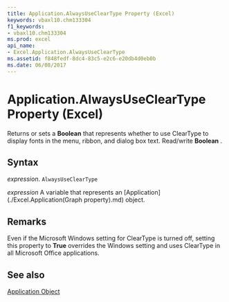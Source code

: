 ```yaml
---
title: Application.AlwaysUseClearType Property (Excel)
keywords: vbaxl10.chm133304
f1_keywords:
- vbaxl10.chm133304
ms.prod: excel
api_name:
- Excel.Application.AlwaysUseClearType
ms.assetid: f848fedf-8dc4-83c5-e2c6-e20db4d0eb0b
ms.date: 06/08/2017
---
```



# Application.AlwaysUseClearType Property (Excel)

Returns or sets a  **Boolean** that represents whether to use ClearType to display fonts in the menu, ribbon, and dialog box text. Read/write **Boolean** .


## Syntax

 _expression_. `AlwaysUseClearType`

 _expression_ A variable that represents an [Application](./Excel.Application(Graph property).md) object.


## Remarks

Even if the Microsoft Windows setting for ClearType is turned off, setting this property to  **True** overrides the Windows setting and uses ClearType in all Microsoft Office applications.


## See also


[Application Object](Excel.Application(objec).md)

